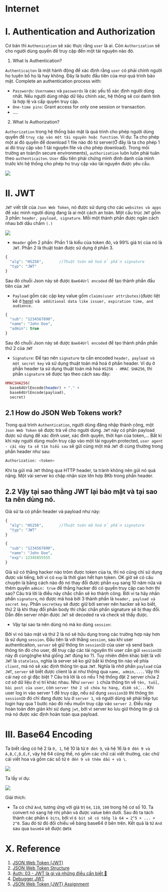 # Internet


# I. Authentication and Authorization

Cơ bản thì `Authenication` sẽ xác thực rằng `user` là ai. Còn `Authorization` sẽ cho người dùng quyền để truy cập đến một tài nguyên nào đó.

1. What Is Authentication?

`Authenticaiton` là một hành động để xác định rằng `user` có phải chính người họ tuyên bố họ là hay không. Đây là bước đầu tiên của mọi quá trình bảo mật. Complete an authentication process with:

- `Passwords`: `Usernames` và `passwords` là các yếu tố xác định người dùng nhất. Nếu người dùng nhập dữ liệu chính xác, hệ thống sẽ coi danh tính là hợp lệ và cấp quyền truy cập.
- `One-time pins`: Grant access for only one session or transaction.
- ....

2. What Is Authorization?

`Authorization` trong hệ thống bảo mật là quá trình cho phép người dùng quyền để `truy cập vào một tài nguyên hoặc function`.  Ví dụ: Ta cho phép một ai đó quyền để download 1 file nào đó từ server(Ở đây là ta cho phép 1 ai đó truy cập vào 1 tài nguyên file và cho phép download). Trong môi trường an toàn(In secure environments), `authorization` luôn luôn phải tuân theo `authenticaiton`. `User` đầu tiên phải chứng mình đinh danh của mình trước khi hệ thống cho phép họ truy cập vào tài nguyên được yêu cầu.

![](Images-Internet/authen_author.png)


# II. JWT

`JWT` viết tắt của `Json Web Token`, nó được sử dụng cho các `websites và apps` để xác minh người dùng đang là ai một cách an toàn. Một cấu trúc `JWT` gồm 3 phần: `header, payload, signature`. Mỗi một thành phần được ngăn cách nhau bởi dấu chấm `(.)`

![](Images-Internet/strutcter_jwt.png)


- `Header` gồm 2 phần: Phần 1 là kiểu của token đó, và 99% giá trị của nó là `JWT`. Phần 2 là thuật toán được sử dụng ở phần 3.

```php
{
  "alg": "HS256",       //Thuật toán mã hoá ở phần signature
  "typ": "JWT"
}
```

Sau đó chuỗi Json này sẽ được `Bae64Url encoded` để tạo thành phần đầu tiên của `JWT`

- `Payload` gồm các cặp key value gồm `claims(user attributes)`(được liệt kê ở [here](https://www.iana.org/assignments/jwt/jwt.xhtml)) và ` additional data like issuer, expiration time, and audience.`

```php
{
  "sub": "1234567890",
  "name": "John Doe",
  "admin": true
}
```

Sau đó chuỗi Json này sẽ được `Bae64Url encoded` để tạo thành phần phần thứ 2 của `JWT`

- `Signature`: Để tạo nên `signature` ta cần encoded `header, payload và một secret key` và sử dụng thuật toán mã hoá ở phần header. Ví dụ ở phần header ta sử dụng thuật toán mã hoá `HS256 - HMAC SHA256`, thì phần `signature` sẽ được tạo theo cách sau đây:

```php
HMACSHA256(
  base64UrlEncode(header) + "." +
  base64UrlEncode(payload),
  secret)
```


## 2.1 How do JSON Web Tokens work?

Trong quá trình `Authentication`, người dùng đăng nhập thành công, một `Json Web Token` sẽ được trả về cho người dùng. `JWT` này có phần payload được sử dụng để xác đinh user, xác đinh quyền, thời hạn của token,... Bất kì khi này người dùng muốn truy cập vào một tài nguyên protected, `user agent - cái này ta sẽ tìm hiểu sau` sẽ gửi cùng một mà `JWT` đi cùng thường trong phần header như sau:

```php
Authorization: <token>
```

Khi ta gửi mã `JWT` thông qua HTTP header, ta trành không nên gửi nó quá nặng. Một vài server ko chập nhận size lớn hơp 8Kb trong phần header.

## 2.2 Vậy tại sao thằng JWT lại bảo mật và tại sao ta nên dùng nó.

Giả sử ta có phần header và payload như này:

```php
{
  "alg": "HS256",       //Thuật toán mã hoá ở phần signature
  "typ": "JWT"
}

{
  "sub": "1234567890",
  "name": "John Doe",
  "exp": 12345855555
}
```

Giả sử có thằng hacker nào trôm được token của ta, thì nó cũng chỉ sử dụng được vài tiếng, bởi vì có `exp` là thời gian hết hạn tọken. OK giờ sẽ có câu chuyện là bằng cách nào đó nó thay đổi được phần `exp` sang 10 năm nữa và thêm quyền `admin: true` để thằng hacker đó có quyền truy cập cao hơn thì sao? Câu trả lời là điều này chắc chắn sẽ ko thành công. Bởi vì ta hãy nhần phần `signature`, nó được mã hoá bởi 3 thành phần là `header, payload và secret key`. Phần `secretkey` sẽ được giữ bởi server nên hacker sẽ ko biết, thứ 2 là khi thay đổi phần body thì chắc chắn phần signature sẽ bị thay đổi. Dẫn đến server nhận được `JWT` sẽ decoded ra và check sẽ thấy được.


- Vậy tại sao ta nên dùng nó mà ko dùng `session`:

Bởi vì nó bảo mật và thứ 2 là nó sẽ hữu dụng trong các trường hợp này hơn là sử dụng `session`. Đầu tiên là với thằng `session`, sau khi user authenticaiton, `server` sẽ giữ thông tin `sessionID` của user và send back thông tin đó cho user, để truy cập các tài nguyên thì user cần gửi `sessionID` này đi cùng(nghe khá giống `JWT` đúng ko ?). Tuy nhiên điểm khác biệt là với `JWT` là `stateless`, nghĩa là server sẽ ko giữ bất kì thông tin nào về phía `client`, mà nó sẽ xác định thông tin qua `JWT`. Nghĩa là nhờ phần `payload` của `JWT`, `server` sẽ biết được client là ai như thông qua `name, admin,...`.  Vậy thì cái naỳ có gì đặc biệt ? Câu trả lời là có nếu 1 hệ thống đặt 2 server chứa 2 cơ sở dữ liệu ở vị trí khác nhau. Như `server 1` chứa thông tin về `tên, tuổi, bài post của user`, còn `server thứ 2 sẽ chứa họ hàng, điểm số,..`. Khi user log in vào server 1 để truy cập, nếu sử dụng `sessionID` thì thông tin `sessionID` đó chỉ đang được lưu ở `server 1`, và người dùng sẽ phải tiếp tục login hay qua 1 bước nào đó nếu muốn truy cập vào `server 2`. Điều này hoàn toàn đơn giản khi sử dụng `jwt`, bởi vì server ko lưu giữ thông tin gì cả mà nó được xác định hoàn toàn qua payload.


# III. Base64 Encoding

Ta biết rằng có hệ 2 là `0, 1`, hệ 10 là từ `0 đến 9`, và hệ 16 là `0 đến 9 và A,B,C,D,E,F`, vậy hệ 64 cũng thế, nó gồm các chữ cái viết thường, các chữ cái viết hoa và gồm các số từ `0 đến 9 và thêm dấu + và \`.

![](Images-Internet/base64.png)

Ta lấy ví dụ:

![](Images-Internet/base64_exp.png)


Giải thích:

- Ta có chứ `And`, tương ứng với giá trị `64`, `110`, `100` trong hệ cơ số 10. Ta convert nó sang hệ nhị phân và được value bên dưới. Sau đó ta tách thành các phần `6 bits`, bởi vì `6 bit sẽ có tổng là 64 = 2^5 + ... + 2^0`. Sau đó từ đó đối chiều về bảng base64 ở bên trên. Kết quả là từ `And` sau qua `base64` sẽ được `QW5k`


























# X. Reference

1. [ JSON Web Token (JWT)](https://datatracker.ietf.org/doc/html/rfc7519)
2. [JSON Web Token Structure](https://auth0.com/docs/secure/tokens/json-web-tokens/json-web-token-structure)
3. [Auth: 03 - JWT là gì và những điều cần biết 🎉](https://www.youtube.com/watch?v=o4NSbpJ4VdE)
4. [Debugger JWT](https://jwt.io/)
5. [JSON Web Token (JWT) Assignment](https://www.iana.org/assignments/jwt/jwt.xhtml)
